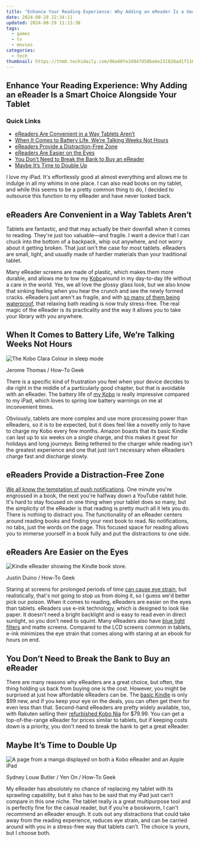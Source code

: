```yaml
---
title: "Enhance Your Reading Experience: Why Adding an eReader Is a Smart Choice Alongside Your Tablet"
date: 2024-08-28 22:34:11
updated: 2024-08-29 11:13:38
tags:
  - games
  - tv
  - movies
categories:
  - tech
thumbnail: https://thmb.techidaily.com/06e60fe3d947d58be6e231820ad1f116434db798e239b52d730db0c4a5927ced.jpg
---
```


## Enhance Your Reading Experience: Why Adding an eReader Is a Smart Choice Alongside Your Tablet

### Quick Links

* [eReaders Are Convenient in a Way Tablets Aren’t](https://screen-sharing-recording.techidaily.com/2024-approved-mastering-game-streams-with-ai-enhanced-portraits/)
* [When It Comes to Battery Life, We’re Talking Weeks Not Hours](https://android-location-track.techidaily.com/in-2024-top-5-car-locator-apps-for-honor-magic-v2-drfone-by-drfone-virtual-android/)
* [eReaders Provide a Distraction-Free Zone](https://android-transfer.techidaily.com/in-2024-how-to-transfer-contacts-from-huawei-nova-y71-to-outlook-drfone-by-drfone-transfer-from-android-transfer-from-android/)
* [eReaders Are Easier on the Eyes](https://sound-issues.techidaily.com/solve-no-sound-issue-with-easy-tips-for-the-astro-a50-audio-system/)
* [You Don’t Need to Break the Bank to Buy an eReader](https://change-location.techidaily.com/in-2024-how-do-you-get-sun-stone-evolutions-in-pokemon-for-vivo-y56-5g-drfone-by-drfone-virtual-android/)
* [Maybe It’s Time to Double Up](https://data-recovery.techidaily.com/luminarydata-restoration/)

 I love my iPad. It's effortlessly good at almost everything and allows me to indulge in all my whims in one place. I can also read books on my tablet, and while this seems to be a pretty common thing to do, I decided to outsource this function to my eReader and have never looked back.

##  eReaders Are Convenient in a Way Tablets Aren’t

 Tablets are fantastic, and that may actually be their downfall when it comes to reading. They're just too valuable—and fragile. I want a device that I can chuck into the bottom of a backpack, whip out anywhere, and not worry about it getting broken. That just isn't the case for most tablets. eReaders are small, light, and usually made of hardier materials than your traditional tablet.

 Many eReader screens are made of plastic, which makes them more durable, and allows me to tow my [Kobo](https://change-location.techidaily.com/in-2024-how-to-fix-pokemon-go-route-not-working-on-vivo-v27-pro-drfone-by-drfone-virtual-android/)around in my day-to-day life without a care in the world. Yes, we all love the glossy glass look, but we also know that sinking feeling when you hear the crunch and see the newly formed cracks. eReaders just aren't as fragile, and with [so many of them being waterproof](https://tech-renaissance.techidaily.com/a-complete-guide-to-interpreting-your-windows-10-battery-status-report/), that relaxing bath reading is now truly stress-free. The real magic of the eReader is its practicality and the way it allows you to take your library with you anywhere.

##  When It Comes to Battery Life, We’re Talking Weeks Not Hours

![The Kobo Clara Colour in sleep mode](https://static1.howtogeekimages.com/wordpress/wp-content/uploads/2024/05/53655946681_574e667690_o.jpg) 

Jerome Thomas / How-To Geek

 There is a specific kind of frustration you feel when your device decides to die right in the middle of a particularly good chapter, but that is avoidable with an eReader. The battery life of [my Kobo](https://extra-approaches.techidaily.com/new-navigating-modern-and-future-terrain-with-drones/) is really impressive compared to my iPad, which loves to spring low battery warnings on me at inconvenient times.

 Obviously, tablets are more complex and use more processing power than eReaders, so it is to be expected, but it does feel like a novelty only to have to charge my Kobo every few months. Amazon boasts that its basic Kindle can last up to six weeks on a single charge, and this makes it great for holidays and long journeys. Being tethered to the charger while reading isn't the greatest experience and one that just isn't necessary when eReaders charge fast and discharge slowly.

##  eReaders Provide a Distraction-Free Zone

[We all know the temptation of push notifications](https://activate-lock.techidaily.com/in-2024-how-to-delete-icloud-account-with-or-without-password-from-your-iphone-12windowsmac-by-drfone-ios/). One minute you're engrossed in a book, the next you're halfway down a YouTube rabbit hole. It's hard to stay focused on one thing when your tablet does so many, but the simplicity of the eReader is that reading is pretty much all it lets you do. There is nothing to distract you. The functionality of an eReader centers around reading books and finding your next book to read. No notifications, no tabs, just the words on the page. This focused space for reading allows you to immerse yourself in a book fully and put the distractions to one side.

##  eReaders Are Easier on the Eyes

![Kindle eReader showing the Kindle book store.](https://static1.howtogeekimages.com/wordpress/wp-content/uploads/2024/03/52781459029_62883c06f3_o.jpg) 

Justin Duino / How-To Geek

 Staring at screens for prolonged periods of time [can cause eye strain](https://mondly-stories.techidaily.com/enhance-accent-intense-tongue-twister-training/), but realistically, that's not going to stop us from doing it, so I guess we'd better pick our poison. When it comes to reading, eReaders are easier on the eyes than tablets. eReaders use e-ink technology, which is designed to look like paper. It doesn't need a bright backlight and is easy to read even in direct sunlight, so you don't need to squint. Many eReaders also have [blue light filters](https://screen-recording.techidaily.com/updated-webcam-selection-guide-the-10-best-picks-unveiled/) and matte screens. Compared to the LCD screens common in tablets, e-ink minimizes the eye strain that comes along with staring at an ebook for hours on end.

##  You Don’t Need to Break the Bank to Buy an eReader

 There are many reasons why eReaders are a great choice, but often, the thing holding us back from buying one is the cost. However, you might be surprised at just how affordable eReaders can be. The [basic Kindle](https://www.amazon.com/dp/B09SWW583J/?tag=hotoge-20&ascsubtag=UUhtgUeUpU2003121&asc%5Frefurl=https%3A%2F%2Fwww.howtogeek.com%2Fi-bought-an-ereader-to-compliment-my-tablet%2F&asc%5Fcampaign=Evergreen) is only $99 new, and if you keep your eye on the deals, you can often get them for even less than that. Second-hand eReaders are pretty widely available, too, with Rakuten selling their [refurbished Kobo Nia](https://www.kobo.com/us/en/ereaders) for $79.99\. You can get a top-of-the-range eReader for prices similar to tablets, but if keeping costs down is a priority, you don't need to break the bank to get a great eReader.

##  Maybe It’s Time to Double Up

![A page from a manga displayed on both a Kobo eReader and an Apple iPad](https://static1.howtogeekimages.com/wordpress/wp-content/uploads/2024/05/a-page-from-a-manga-displayed-on-both-a-kobo-ereader-and-an-apple-ipad.jpeg) 

Sydney Louw Butler / Yen On / How-To Geek

 My eReader has absolutely no chance of replacing my tablet with its sprawling capability, but it also has to be said that my iPad just can't compare in this one niche. The tablet really is a great multipurpose tool and is perfectly fine for the casual reader, but if you’re a bookworm, I can't recommend an eReader enough. It cuts out any distractions that could take away from the reading experience, reduces eye strain, and can be carried around with you in a stress-free way that tablets can’t. The choice is yours, but I choose both.

<ins class="adsbygoogle"
     style="display:block"
     data-ad-format="autorelaxed"
     data-ad-client="ca-pub-7571918770474297"
     data-ad-slot="1223367746"></ins>



<ins class="adsbygoogle"
     style="display:block"
     data-ad-client="ca-pub-7571918770474297"
     data-ad-slot="8358498916"
     data-ad-format="auto"
     data-full-width-responsive="true"></ins>
